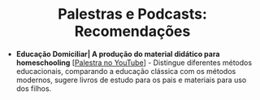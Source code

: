 <h1 align="center">Palestras e Podcasts: Recomendações</h1>

- **Educação Domiciliar| A produção do material didático para homeschooling** [[Palestra no YouTube](https://www.youtube.com/watch?v=2ZuhwTOmTSs)] - Distingue diferentes métodos educacionais, comparando a educação clássica com os métodos modernos, sugere livros de estudo para os pais e materiais para uso dos filhos.
